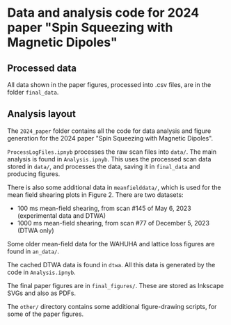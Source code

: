 # Data and analysis code for 2024 paper "Spin Squeezing with Magnetic Dipoles"

## Processed data

All data shown in the paper figures, processed into .csv files, are in the folder `final_data`.

## Analysis layout

The `2024_paper` folder contains all the code for data analysis and figure generation for the 2024 paper "Spin Squeezing with Magnetic Dipoles".

`ProcessLogFiles.ipnyb` processes the raw scan files into `data/`.
The main analysis is found in `Analysis.ipnyb`. This uses the processed scan data stored in `data/`, and processes the data, saving it in `final_data` and producing figures.

There is also some additional data in `meanfielddata/`, which is used for the mean field shearing plots in Figure 2. There are two datasets:
- 100 ms mean-field shearing, from scan #145 of May 6, 2023 (experimental data and DTWA)
- 1000 ms mean-field shearing, from scan #77 of December 5, 2023 (DTWA only)

Some older mean-field data for the WAHUHA and lattice loss figures are found in `an_data/`.

The cached DTWA data is found in `dtwa`. All this data is generated by the code in `Analysis.ipnyb`.

The final paper figures are in `final_figures/`. These are stored as Inkscape SVGs and also as PDFs.

The `other/` directory contains some additional figure-drawing scripts, for some of the paper figures.
